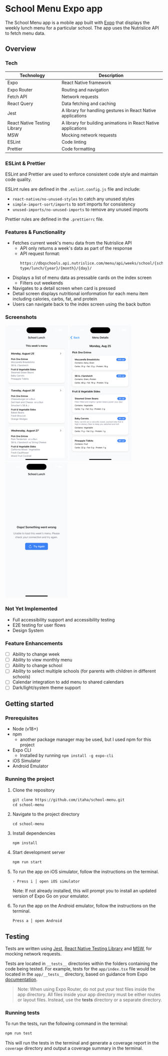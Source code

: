 # School Menu Expo app

The School Menu app is a mobile app built with [Expo](https://expo.dev) that displays the weekly lunch menu for a particular school. The app uses the Nutrislice API to fetch menu data.

## Overview

### Tech

| Technology                   | Description                                                    |
| ---------------------------- | -------------------------------------------------------------- |
| Expo                         | React Native framework                                         |
| Expo Router                  | Routing and navigation                                         |
| Fetch API                    | Network requests                                               |
| React Query                  | Data fetching and caching                                      |
| Jest                         | A library for handling gestures in React Native applications   |
| React Native Testing Library | A library for building animations in React Native applications |
| MSW                          | Mocking network requests                                       |
| ESLint                       | Code linting                                                   |
| Prettier                     | Code formatting                                                |

### ESLint & Prettier

ESLint and Prettier are used to enforce consistent code style and maintain code quality.

ESLint rules are defined in the `.eslint.config.js` file and include:

- `react-native/no-unused-styles` to catch any unused styles
- `simple-import-sort/imports` to sort imports for consistency
- `unused-imports/no-unused-imports` to remove any unused imports

Prettier rules are defined in the `.prettierrc` file.

### Features & Functionality

- Fetches current week's menu data from the Nutrislice API
  - API only returns a week's data as part of the response
  - API request format:
    ```
    https://dbqschools.api.nutrislice.com/menu/api/weeks/school/{school}/menu-type/lunch/{year}/{month}/{day}/
    ```
- Displays a list of menu data as pressable cards on the index screen
  - Filters out weekends
- Navigates to a detail screen when card is pressed
- Detail screen displays nutritional ionformation for each menu item including calories, carbs, fat, and protein
- Users can navigate back to the index screen using the back button

### Screenshots

<img src="./assets/screenshots/List%20screen.png" width="200"/>
<img src="./assets/screenshots/Detail%20screen.png" width="200"/> 
<img src="./assets/screenshots/Error%20screen.png" width="200"/>

### Not Yet Implemented

- Full accessibility support and accessibility testing
- E2E testing for user flows
- Design System

### Feature Enhancements

- [ ] Ability to change week
- [ ] Ability to view monthly menu
- [ ] Ability to change school
- [ ] Ability to select multiple schools (for parents with children in different schools)
- [ ] Calendar integration to add menu to shared calendars
- [ ] Dark/light/system theme support

## Getting started

### Prerequisites

- Node (v18+)
- npm
  - another package manager may be used, but I used npm for this project
- Expo CLI
  - Installed by running `npm install -g expo-cli`
- iOS Simulator
- Android Emulator

### Running the project

1. Clone the repository

   ```
   git clone https://github.com/itaha/school-menu.git
   cd school-menu
   ```

2. Navigate to the project directory

   ```
   cd school-menu
   ```

3. Install dependencies

   ```bash
   npm install
   ```

4. Start development server

   ```bash
   npm run start
   ```

5. To run the app on iOS simulator, follow the instructions on the terminal.

   ```
   › Press i │ open iOS simulator
   ```

   Note: If not already installed, this will prompt you to install an updated version of Expo Go on your emulator.

6. To run the app on the Android emulator, follow the instructions on the terminal.

   ```bash
   Press a │ open Android
   ```

## Testing

Tests are written using [Jest](https://jestjs.io), [React Native Testing Library](https://callstack.github.io/react-native-testing-library/) and [MSW](https://mswjs.io), for mocking network requests.

Tests are located in `__tests__` directories within the folders containing the code being tested. For example, tests for the `app/index.tsx` file would be located in the `app/__tests__` directory, based on guidance from Expo [documentation](https://docs.expo.dev/develop/unit-testing/#structure-your-tests).

> Note: When using Expo Router, do not put your test files inside the app directory. All files inside your app directory must be either routes or layout files. Instead, use the **tests** directory or a separate directory.

### Running tests

To run the tests, run the following command in the terminal:

```bash
npm run test
```

This will run the tests in the terminal and generate a coverage report in the `coverage` directory and output a coverage summary in the terminal.
